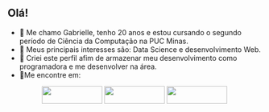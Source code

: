 ## Olá!

- 🔭 Me chamo Gabrielle, tenho 20 anos e estou cursando o segundo período de Ciência da Computação na PUC Minas.
- 🤔 Meus principais interesses são: Data Science e desenvolvimento Web.
- 💬 Criei este perfil afim de armazenar meu desenvolvimento como programadora e me desenvolver na área. 
- 📍Me encontre em:
  
<div align="center"> 

  <a href="https://www.instagram.com/gabriellerrr?igsh=MWNyMW93eGw0ZTk0dg==" target="_blank"><img src="https://img.shields.io/badge/-Instagram-%23E4405F?style=for-the-badge&logo=instagram&logoColor=white" target="_blank" width="120" height="35"></a>
  <a href="mailto:gabrielledocarmoassuncao@gmail.com"><img src="https://img.shields.io/badge/-Gmail-%23333?style=for-the-badge&logo=gmail&logoColor=white" target="_blank" width="120" height="35"></a>
  <a href="https://www.linkedin.com/in/gabrielle-assun%C3%A7%C3%A3o-a555a2213/" target="_blank"><img src="https://img.shields.io/badge/-LinkedIn-%230077B5?style=for-the-badge&logo=linkedin&logoColor=white" target="_blank" width="120" height="35"></a> 
  
</div>


